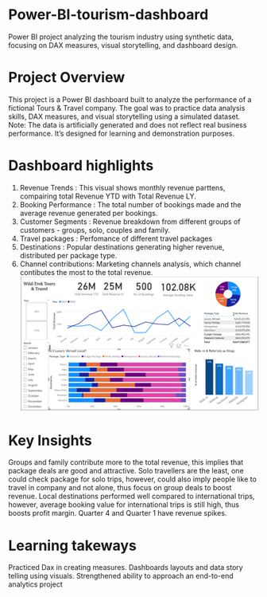 # Power-BI-tourism-dashboard
Power BI project analyzing the tourism industry using synthetic data, focusing on DAX measures, visual storytelling, and dashboard design.

# Project Overview
This project is a Power BI dashboard built to analyze the performance of a fictional Tours & Travel company.
The goal was to practice data analysis skills, DAX measures, and visual storytelling using a simulated dataset.
Note: The data is artificially generated and does not reflect real business performance. It’s designed for learning and demonstration purposes.

# Dashboard highlights
1. Revenue Trends : This visual shows monthly revenue parttens, compairing total Revenue YTD with Total Revenue LY.
2. Booking Performance : The total number of bookings made and the average revenue generated per bookings.
3. Customer Segments : Revenue breakdown from different groups of customers - groups, solo, couples and family.
4. Travel packages : Perfomance of different travel packages
5. Destinations : Popular destinations generating higher revenue, distributed per package type.
6. Channel contributions: Marketing channels analysis, which channel contibutes the most to the total revenue.
![Dashboard Preview](image.png)



# Key Insights
Groups and family contribute more to the total revenue, this implies that package deals are good and attractive. Solo travellers are the least, one could check package for solo trips, however, could also imply people like to travel in company and not alone, thus focus on group deals to boost revenue.
Local destinations performed well compared to international trips, however, average booking value for international trips is still high, thus boosts profit margin.
Quarter 4 and Quarter 1 have revenue spikes. 

# Learning takeways 
Practiced Dax in creating measures.
Dashboards layouts and data story telling using visuals.
Strengthened ability to approach an end-to-end analytics project

